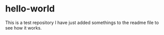 # hello-world
This is a test repository 
I have just added somethings to the readme file to see how it works.
